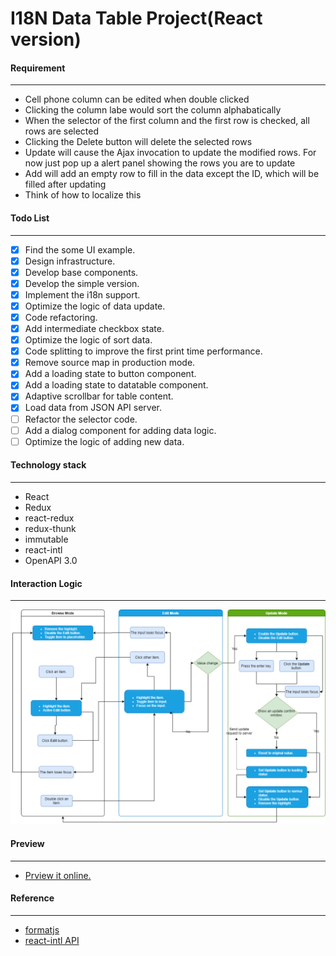 # I18N Data Table Project(React version)

#### Requirement

---

- Cell phone column can be edited when double clicked
- Clicking the column labe would sort the column alphabatically
- When the selector of the first column and the first row is checked, all rows are selected
- Clicking the Delete button will delete the selected rows
- Update will cause the Ajax invocation to update the modified rows. For now just pop up a alert panel showing the rows you are to update
- Add will add an empty row to fill in the data except the ID, which will be filled after updating
- Think of how to localize this

#### Todo List

---

- [x] Find the some UI example.
- [x] Design infrastructure.
- [x] Develop base components.
- [x] Develop the simple version.
- [x] Implement the i18n support.
- [x] Optimize the logic of data update.
- [x] Code refactoring.
- [x] Add intermediate checkbox state.
- [x] Optimize the logic of sort data.
- [x] Code splitting to improve the first print time performance.
- [x] Remove source map in production mode.
- [x] Add a loading state to button component.
- [x] Add a loading state to datatable component.
- [x] Adaptive scrollbar for table content.
- [x] Load data from JSON API server.
- [ ] Refactor the selector code.
- [ ] Add a dialog component for adding data logic.
- [ ] Optimize the logic of adding new data.

#### Technology stack

---

- React
- Redux
- react-redux
- redux-thunk
- immutable
- react-intl
- OpenAPI 3.0

#### Interaction Logic

---

![AddressBookUpdateInteraction](https://raw.githubusercontent.com/jzfed/datatable-i18n/master/docs/AddressBookUpdateInteraction.png)

#### Preview

---

- [Prview it online.](https://datatable-i18n-2.now.sh/)

#### Reference

---

- [formatjs](https://github.com/formatjs/formatjs)
- [react-intl API](https://formatjs.io/docs/react-intl/components)
